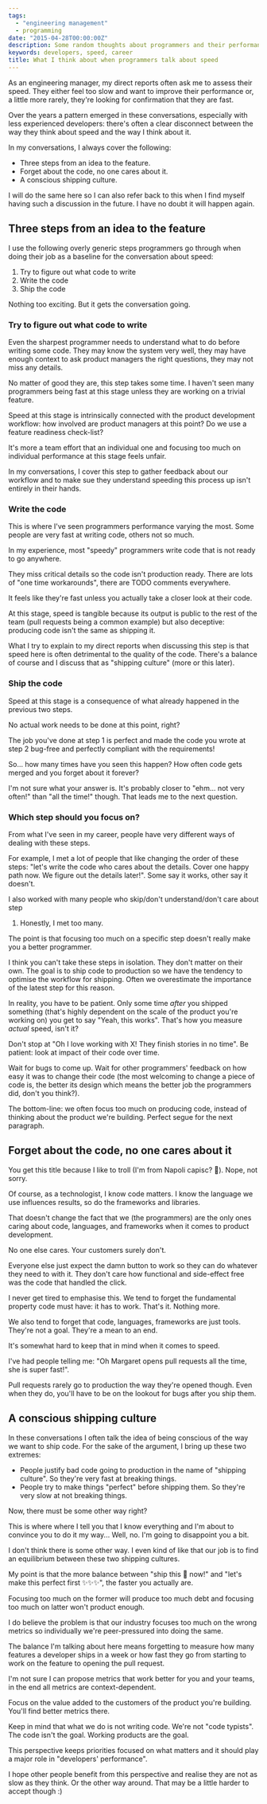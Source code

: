 ```yaml
---
tags:
  - "engineering management"
  - programming
date: "2015-04-28T00:00:00Z"
description: Some random thoughts about programmers and their performance
keywords: developers, speed, career
title: What I think about when programmers talk about speed
---
```


As an engineering manager, my direct reports often ask me to assess their speed.
They either feel too slow and want to improve their performance or, a little
more rarely, they're looking for confirmation that they are fast.

Over the years a pattern emerged in these conversations, especially with less
experienced developers: there's often a clear disconnect between the way they
think about speed and the way I think about it.

In my conversations, I always cover the following:

- Three steps from an idea to the feature.
- Forget about the code, no one cares about it.
- A conscious shipping culture.

I will do the same here so I can also refer back to this when I find myself
having such a discussion in the future. I have no doubt it will happen again.

## Three steps from an idea to the feature

I use the following overly generic steps programmers go through when doing their
job as a baseline for the conversation about speed:

1. Try to figure out what code to write
2. Write the code
3. Ship the code

Nothing too exciting. But it gets the conversation going.

### Try to figure out what code to write

Even the sharpest programmer needs to understand what to do before writing some
code. They may know the system very well, they may have enough context to ask
product managers the right questions, they may not miss any details.

No matter of good they are, this step takes some time. I haven't seen many
programmers being fast at this stage unless they are working on a trivial
feature.

Speed at this stage is intrinsically connected with the product development
workflow: how involved are product managers at this point? Do we use a feature
readiness check-list?

It's more a team effort that an individual one and focusing too much on
individual performance at this stage feels unfair.

In my conversations, I cover this step to gather feedback about our workflow and
to make sue they understand speeding this process up isn't entirely in their
hands.

### Write the code

This is where I've seen programmers performance varying the most. Some people
are very fast at writing code, others not so much.

In my experience, most "speedy" programmers write code that is not ready to go
anywhere.

They miss critical details so the code isn't production ready. There are lots of
"one time workarounds", there are TODO comments everywhere.

It feels like they're fast unless you actually take a closer look at their code.

At this stage, speed is tangible because its output is public to the rest of the
team (pull requests being a common example) but also deceptive: producing code
isn't the same as shipping it.

What I try to explain to my direct reports when discussing this step is that
speed here is often detrimental to the quality of the code. There's a balance of
course and I discuss that as "shipping culture" (more or this later).

### Ship the code

Speed at this stage is a consequence of what already happened in the previous
two steps.

No actual work needs to be done at this point, right?

The job you've done at step 1 is perfect and made the code you wrote at step 2
bug-free and perfectly compliant with the requirements!

So... how many times have you seen this happen? How often code gets merged and
you forget about it forever?

I'm not sure what your answer is. It's probably closer to "ehm... not very
often!" than "all the time!" though. That leads me to the next question.

### Which step should you focus on?

From what I've seen in my career, people have very different ways of dealing
with these steps.

For example, I met a lot of people that like changing the order of these steps:
"let's write the code who cares about the details. Cover one happy path now. We
figure out the details later!". Some say it works, other say it doesn't.

I also worked with many people who skip/don't understand/don't care about step
1. Honestly, I met too many.

The point is that focusing too much on a specific step doesn't really make you a
better programmer.

I think you can't take these steps in isolation. They don't matter on their own.
The goal is to ship code to production so we have the tendency to optimise the
workflow for shipping. Often we overestimate the importance of the latest step
for this reason.

In reality, you have to be patient. Only some time _after_ you shipped something
(that's highly dependent on the scale of the product you're working on) you get
to say "Yeah, this works". That's how you measure _actual_ speed, isn't it?

Don't stop at "Oh I love working with X! They finish stories in no time". Be
patient: look at impact of their code over time.

Wait for bugs to come up. Wait for other programmers' feedback on how easy it
was to change their code (the most welcoming to change a piece of code is, the
better its design which means the better job the programmers did, don't you
think?).

The bottom-line: we often focus too much on producing code, instead of thinking
about the product we're building. Perfect segue for the next paragraph.

## Forget about the code, no one cares about it

You get this title because I like to troll (I'm from Napoli capisc? 🤌). Nope,
not sorry.

Of course, as a technologist, I know code matters. I know the language we use
influences results, so do the frameworks and libraries.

That doesn't change the fact that we (the programmers) are the only ones caring
about code, languages, and frameworks when it comes to product development.

No one else cares. Your customers surely don't.

Everyone else just expect the damn button to work so they can do whatever they
need to with it. They don't care how functional and side-effect free was the
code that handled the click.

I never get tired to emphasise this. We tend to forget the fundamental property
code must have: it has to work. That's it. Nothing more.

We also tend to forget that code, languages, frameworks are just tools. They're
not a goal. They're a mean to an end.

It's somewhat hard to keep that in mind when it comes to speed.

I've had people telling me: "Oh Margaret opens pull requests all the time, she
is super fast!".

Pull requests rarely go to production the way they're opened though. Even when
they do, you'll have to be on the lookout for bugs after you ship them.

## A conscious shipping culture

In these conversations I often talk the idea of being conscious of the way we
want to ship code. For the sake of the argument, I bring up these two extremes:

- People justify bad code going to production in the name of "shipping culture".
  So they're very fast at breaking things.
- People try to make things "perfect" before shipping them. So they're very slow
  at not breaking things.

Now, there must be some other way right?

This is where where I tell you that I know everything and I'm about to convince
you to do it my way... Well, no. I'm going to disappoint you a bit.

I don't think there is some other way. I even kind of like that our job is to
find an equilibrium between these two shipping cultures.

My point is that the more balance between "ship this 💩 now!" and "let's make
this perfect first ✨✨✨", the faster you actually are.

Focusing too much on the former will produce too much debt and focusing too much
on latter won't product enough.

I do believe the problem is that our industry focuses too much on the
wrong metrics so individually we're peer-pressured into doing the same.

The balance I'm talking about here means forgetting to measure how many features
a developer ships in a week or how fast they go from starting to work on the
feature to opening the pull request.

I'm not sure I can propose metrics that work better for you and your teams, in
the end all metrics are context-dependent.

Focus on the value added to the customers of the product you're building. You'll
find better metrics there.

Keep in mind that what we do is not writing code. We're not "code typists". The
code isn't the goal. Working products are the goal.

This perspective keeps priorities focused on what matters and it should play a
major role in "developers' performance".

I hope other people benefit from this perspective and realise they are not as
slow as they think. Or the other way around. That may be a little harder to
accept though :)
